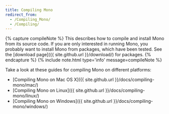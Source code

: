 ```yaml
---
title: Compiling Mono
redirect_from:
  - /Compiling_Mono/
  - /Compiling/
---
```


{% capture compileNote %}
This describes how to compile and install Mono from its source code. If you are only interested in running Mono, you probably want to install Mono from packages, which have been tested. See the [download page]({{ site.github.url }}/download/) for packages.
{% endcapture %}
{% include note.html type='info' message=compileNote %}

Take a look at these guides for compiling Mono on different platforms:

- [Compiling Mono on Mac OS X]({{ site.github.url }}/docs/compiling-mono/mac/)
- [Compiling Mono on Linux]({{ site.github.url }}/docs/compiling-mono/linux/)
- [Compiling Mono on Windows]({{ site.github.url }}/docs/compiling-mono/windows/)
